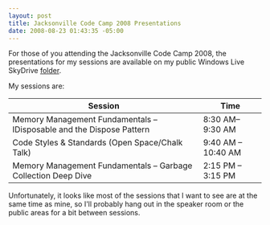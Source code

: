 ```yaml
---
layout: post
title: Jacksonville Code Camp 2008 Presentations
date: 2008-08-23 01:43:35 -05:00
---
```


For those of you attending the Jacksonville Code Camp 2008, the presentations for my sessions are available on my public Windows Live SkyDrive [folder](http://snipurl.com/jaxcodecamp08).

My sessions are:

|**Session**|**Time**|
|-----------|--------|
|Memory Management Fundamentals – IDisposable and the Dispose Pattern|8:30 AM– 9:30 AM|
|Code Styles & Standards (Open Space/Chalk Talk)|9:40 AM – 10:40 AM|
|Memory Management Fundamentals – Garbage Collection Deep Dive|2:15 PM – 3:15 PM|


Unfortunately, it looks like most of the sessions that I want to see are at the same time as mine, so I'll probably hang out in the speaker room or the public areas for a bit between sessions.
 